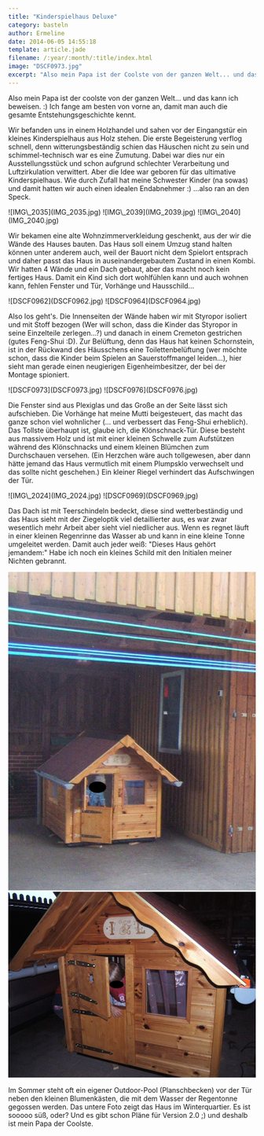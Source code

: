 ```yaml
---
title: "Kinderspielhaus Deluxe"
category: basteln
author: Ermeline
date: 2014-06-05 14:55:18
template: article.jade
filename: /:year/:month/:title/index.html
image: "DSCF0973.jpg"
excerpt: "Also mein Papa ist der Coolste von der ganzen Welt... und das kann ich beweisen :)"
---
```


Also mein Papa ist der coolste von der ganzen Welt... und das kann ich beweisen. :) Ich fange am besten von vorne an, damit man auch die gesamte Entstehungsgeschichte kennt. 

Wir befanden uns in einem Holzhandel und sahen vor der Eingangstür ein kleines Kinderspielhaus aus Holz stehen. Die erste Begeisterung verflog schnell, denn witterungsbeständig schien das Häuschen nicht zu sein und schimmel-technisch war es eine Zumutung. Dabei war dies nur ein Ausstellungsstück und schon aufgrund schlechter Verarbeitung und Luftzirkulation verwittert. Aber die Idee war geboren für das ultimative Kinderspielhaus. Wie durch Zufall hat meine Schwester Kinder (na sowas) und damit hatten wir auch einen idealen Endabnehmer :) ...also ran an den Speck.

<div class="slideshow_landscape">
![IMG\_2035](IMG_2035.jpg)
![IMG\_2039](IMG_2039.jpg)
![IMG\_2040](IMG_2040.jpg)
</div>


Wir bekamen eine alte Wohnzimmerverkleidung geschenkt, aus der wir die Wände des Hauses bauten. Das Haus soll einem Umzug stand halten können unter anderem auch, weil der Bauort nicht dem Spielort entsprach und daher passt das Haus in auseinandergebautem Zustand in einen Kombi. Wir hatten 4 Wände und ein Dach gebaut, aber das macht noch kein fertiges Haus. Damit ein Kind sich dort wohlfühlen kann und auch wohnen kann, fehlen Fenster und Tür, Vorhänge und Hausschild...

<div class="slideshow_landscape">
![DSCF0962](DSCF0962.jpg)
![DSCF0964](DSCF0964.jpg)
</div>


Also los geht's. Die Innenseiten der Wände haben wir mit Styropor isoliert und mit Stoff bezogen (Wer will schon, dass die Kinder das Styropor in seine Einzelteile zerlegen...?) und danach in einem Cremeton gestrichen (gutes Feng-Shui :D). Zur Belüftung, denn das Haus hat keinen Schornstein, ist in der Rückwand des Häusschens eine Toilettenbelüftung (wer möchte schon, dass die Kinder beim Spielen an Sauerstoffmangel leiden...), hier sieht man gerade einen neugierigen Eigenheimbesitzer, der bei der Montage spioniert.

<div class="slideshow_portrait">
![DSCF0973](DSCF0973.jpg)
![DSCF0976](DSCF0976.jpg)
</div>


Die Fenster sind aus Plexiglas und das Große an der Seite lässt sich aufschieben. Die Vorhänge hat meine Mutti beigesteuert, das macht das ganze schon viel wohnlicher (... und verbessert das Feng-Shui erheblich). Das Tollste überhaupt ist, glaube ich, die Klönschnack-Tür. Diese besteht aus massivem Holz und ist mit einer kleinen Schwelle zum Aufstützen während des Klönschnacks und einem kleinen Blümchen zum Durchschauen versehen. (Ein Herzchen wäre auch tollgewesen, aber dann hätte jemand das Haus vermutlich mit einem Plumpsklo verwechselt und das sollte nicht geschehen.) Ein kleiner Riegel verhindert das Aufschwingen der Tür.

<div class="slideshow_landscape">
![IMG\_2024](IMG_2024.jpg)
![DSCF0969](DSCF0969.jpg)
</div>


Das Dach ist mit Teerschindeln bedeckt, diese sind wetterbeständig und das Haus sieht mit der Ziegeloptik viel detaillierter aus, es war zwar wesentlich mehr Arbeit aber sieht viel niedlicher aus. Wenn es regnet läuft in einer kleinen Regenrinne das Wasser ab und kann in eine kleine Tonne umgeleitet werden. Damit auch jeder weiß: "Dieses Haus gehört jemandem:" Habe ich noch ein kleines Schild mit den Initialen meiner Nichten gebrannt.

![DSCF0990](DSCF0990.jpg)
![DSCF0971](DSCF0971.jpg)


Im Sommer steht oft ein eigener Outdoor-Pool (Planschbecken) vor der Tür neben den kleinen Blumenkästen, die mit dem Wasser der Regentonne gegossen werden. Das untere Foto zeigt das Haus im Winterquartier. Es ist sooooo süß, oder? Und es gibt schon Pläne für Version 2.0 ;) und deshalb ist mein Papa der Coolste.
